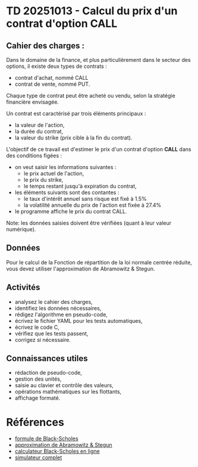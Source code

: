 # TD 20251013 - Calcul du prix d'un contrat d'option CALL

## Cahier des charges :


Dans le domaine de la finance, et plus particulièrement dans le secteur des options, il existe deux types de contrats :
- contrat d'achat, nommé CALL
- contrat de vente, nommé PUT.

Chaque type de contrat peut être acheté ou vendu, selon la stratégie financière envisagée.

Un contrat est caractérisé par trois éléments principaux : 
- la valeur de l'action,
- la durée du contrat,
- la valeur du strike (prix cible à la fin du contrat).

L'objectif de ce travail est d'estimer le prix d'un contrat d'option **CALL** dans des conditions figées :
- on veut saisir les informations suivantes :
  - le prix actuel de l'action,
  - le prix du strike,
  - le temps restant jusqu'à expiration du contrat,
- les éléments suivants sont des contantes :
  - le taux d'intérêt annuel sans risque est fixé à 1.5%
  - la volatilité annuelle du prix de l'action est fixée à 27.4%
- le programme affiche le prix du contrat CALL.

Note: les données saisies doivent être vérifiées (quant à leur valeur numérique).

## Données

Pour le calcul de la Fonction de répartition de la loi normale centrée réduite, vous devez utiliser l'approximation de Abramowitz & Stegun.

## Activités

- analysez le cahier des charges,
- identifiez les données nécessaires,
- rédigez l'algorithme en pseudo-code,
- écrivez le fichier YAML pour les tests automatiques,
- écrivez le code C,
- vérifiez que les tests passent,
- corrigez si nécessaire.

## Connaissances utiles

- rédaction de pseudo-code,
- gestion des unités,
- saisie au clavier et contrôle des valeurs,
- opérations mathématiques sur les flottants,
- affichage formaté.

# Références

- [formule de Black-Scholes](https://fr.wikipedia.org/wiki/Mod%C3%A8le_Black-Scholes)
- [approximation de Abramowitz & Stegun](https://help.cqg.com/cqgic/25/default.htm#!Documents/mathematicsapproximationequationsolvinganddifferentiation.htm)
- [calculateur Black-Scholes en ligne](https://www.math.drexel.edu/~pg/fin/VanillaCalculator.html)
- [simulateur complet](https://optionstrat.com/build/long-call/AAPL/.AAPL260918C240)
